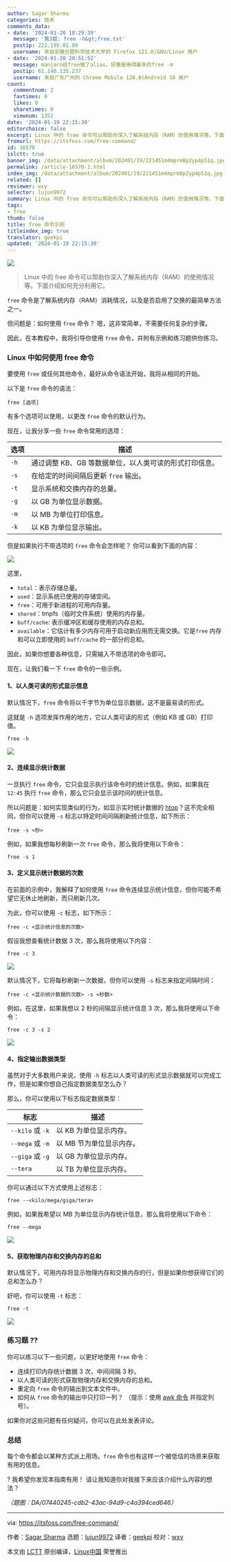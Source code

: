 ```yaml
---
author: Sagar Sharma
categories: 技术
comments_data:
- date: '2024-01-20 18:29:39'
  message: '第3题: free -h&gt;free.txt'
  postip: 222.195.81.80
  username: 来自安徽合肥科学技术大学的 Firefox 121.0|GNU/Linux 用户
- date: '2024-01-20 20:51:52'
  message: manjaro给free做了alias，好像是用得最多的free -m
  postip: 61.140.135.237
  username: 来自广东广州的 Chrome Mobile 120.0|Android 10 用户
count:
  commentnum: 2
  favtimes: 0
  likes: 0
  sharetimes: 0
  viewnum: 1352
date: '2024-01-19 22:15:30'
editorchoice: false
excerpt: Linux 中的 free 命令可以帮助你深入了解系统内存（RAM）的使用情况等。下面介绍如何充分利用它。
fromurl: https://itsfoss.com/free-command/
id: 16570
islctt: true
banner_img: /data/attachment/album/202401/19/221451m4mprm8p2yp4p51q.jpg
permalink: /article-16570-1.html
index_img: /data/attachment/album/202401/19/221451m4mprm8p2yp4p51q.jpg.thumb.jpg
related: []
reviewer: wxy
selector: lujun9972
summary: Linux 中的 free 命令可以帮助你深入了解系统内存（RAM）的使用情况等。下面介绍如何充分利用它。
tags:
- free
thumb: false
title: free 命令示例
titleindex_img: true
translator: geekpi
updated: '2024-01-19 22:15:30'
---
```


![](/data/attachment/album/202401/19/221451m4mprm8p2yp4p51q.jpg)



> 
> Linux 中的 free 命令可以帮助你深入了解系统内存（RAM）的使用情况等。下面介绍如何充分利用它。
> 
> 
> 


`free` 命令是了解系统内存（RAM）消耗情况，以及是否启用了交换的最简单方法之一。


但问题是：如何使用 `free` 命令？ 嗯，这非常简单，不需要任何复杂的步骤。


因此，在本教程中，我将引导你使用 `free` 命令，并附有示例和练习题供你练习。


### Linux 中如何使用 free 命令


要使用 `free` 或任何其他命令，最好从命令语法开始，我将从相同的开始。


以下是 `free` 命令的语法：



```
free [选项]

```

有多个选项可以使用，以更改 `free` 命令的默认行为。


现在，让我分享一些 `free` 命令常用的选项：




| 选项 | 描述 |
| --- | --- |
| `-h` | 通过调整 KB、GB 等数据单位，以人类可读的形式打印信息。 |
| `-s` | 在给定的时间间隔后更新 `free` 输出。 |
| `-t` | 显示系统和交换内存的总量。 |
| `-g` | 以 GB 为单位显示数据。 |
| `-m` | 以 MB 为单位打印信息。 |
| `-k` | 以 KB 为单位显示输出。 |


但是如果执行不带选项的 `free` 命令会怎样呢？ 你可以看到下面的内容：


![](/data/attachment/album/202401/19/221530q9m93iiwy1gi9gg1.png)


这里，


* `total`：表示存储总量。
* `used`：显示系统已使用的存储空间。
* `free`：可用于新进程的可用内存量。
* `shared`：tmpfs（临时文件系统）使用的内存量。
* `buff/cache`: 表示缓冲区和缓存使用的内存总和。
* `available`：它估计有多少内存可用于启动新应用而无需交换。它是`free` 内存和可以立即使用的 `buff/cache` 的一部分的总和。


因此，如果你想要各种信息，只需输入不带选项的命令即可。


现在，让我们看一下 `free` 命令的一些示例。


#### 1、以人类可读的形式显示信息


默认情况下，`free` 命令将以千字节为单位显示数据，这不是最易读的形式。


这就是 `-h` 选项发挥作用的地方，它以人类可读的形式（例如 KB 或 GB）打印值。



```
free -h

```

![](/data/attachment/album/202401/19/221530ro37vo7mu2v7fou1.png)


#### 2、连续显示统计数据


一旦执行 `free` 命令，它只会显示执行该命令时的统计信息。例如，如果我在 `12:45` 执行 `free` 命令，那么它只会显示该时间的统计信息。


所以问题是：如何实现类似的行为，如显示实时统计数据的 [htop](https://itsfoss.com/use-htop/)？这不完全相同，但你可以使用 `-s` 标志以特定时间间隔刷新统计信息，如下所示：



```
free -s <秒>

```

例如，如果我想每秒刷新一次 `free` 命令，那么我将使用以下命令：



```
free -s 1

```

#### 3、定义显示统计数据的次数


在前面的示例中，我解释了如何使用 `free` 命令连续显示统计信息，但你可能不希望它无休止地刷新，而只刷新几次。


为此，你可以使用 `-c` 标志，如下所示：



```
free -c <显示统计信息的次数>

```

假设我想查看统计数据 3 次，那么我将使用以下内容：



```
free -c 3

```

![](/data/attachment/album/202401/19/221530kn4ruirin4zwup4p.gif)


默认情况下，它将每秒刷新一次数据，但你可以使用 `-s` 标志来指定间隔时间：



```
free -c <显示统计数据的次数> -s <秒数>

```

例如，在这里，如果我想以 2 秒的间隔显示统计信息 3 次，那么我将使用以下命令：



```
free -c 3 -s 2

```

![](/data/attachment/album/202401/19/221530sg1vv6o77ito5anz.gif)


#### 4、指定输出数据类型


虽然对于大多数用户来说，使用 `-h` 标志以人类可读的形式显示数据就可以完成工作，但是如果你想自己指定数据类型怎么办？


那么，你可以使用以下标志指定数据类型：




| 标志 | 描述 |
| --- | --- |
| `--kilo` 或 `-k` | 以 KB 为单位显示内存。 |
| `--mega` 或 `-m` | 以 MB 节为单位显示内存。 |
| `--giga` 或 `-g` | 以 GB 为单位显示内存。 |
| `--tera` | 以 TB 为单位显示内存。 |


你可以通过以下方式使用上述标志：



```
free --<kilo/mega/giga/tera>

```

例如，如果我希望以 MB 为单位显示内存统计信息，那么我将使用以下命令：



```
free --mega

```

![](/data/attachment/album/202401/19/221531ukzi0jk0u8u0kp8e.png)


#### 5、获取物理内存和交换内存的总和


默认情况下，可用内存将显示物理内存和交换内存的行，但是如果你想获得它们的总和怎么办？


好吧，你可以使用 `-t` 标志：



```
free -t

```

![](/data/attachment/album/202401/19/221531tcmzcsuffffggvkh.png)


### 练习题 ?‍?


你可以练习以下一些问题，以更好地使用 `free` 命令：


* 连续打印内存统计数据 3 次，中间间隔 3 秒。
* 以人类可读的形式获取物理内存和交换内存的总和。
* 重定向 `free` 命令的输出到文本文件中。
* 如何从 `free` 命令的输出中只打印一列？ （提示：使用 [awk 命令](https://linuxhandbook.com/awk-command-tutorial/) 并指定列号）。


如果你对这些问题有任何疑问，你可以在此处发表评论。


### 总结


每个命令都会以某种方式派上用场。`free` 命令也有这样一个被低估的场景来获取有用的信息。


? 我希望你发现本指南有用！ 请让我知道你对我接下来应该介绍什么内容的想法？


*（题图：DA/07440245-cdb2-43ac-94d9-c4a394ced646）*




---


via: <https://itsfoss.com/free-command/>


作者：[Sagar Sharma](https://itsfoss.com/author/sagar/) 选题：[lujun9972](https://github.com/lujun9972) 译者：[geekpi](https://github.com/geekpi) 校对：[wxy](https://github.com/wxy)


本文由 [LCTT](https://github.com/LCTT/TranslateProject) 原创编译，[Linux中国](https://linux.cn/) 荣誉推出
